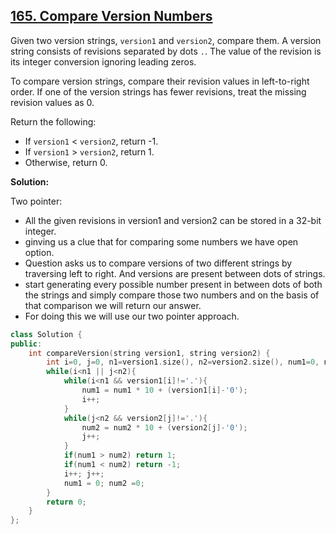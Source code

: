 ## [165. Compare Version Numbers](https://leetcode.com/problems/compare-version-numbers/description/)
Given two version strings, `version1` and `version2`, compare them. A version string consists of revisions separated by dots `.`. The value of the revision is its integer conversion ignoring leading zeros.

To compare version strings, compare their revision values in left-to-right order. If one of the version strings has fewer revisions, treat the missing revision values as 0.

Return the following:
- If `version1` < `version2`, return -1.
- If `version1` > `version2`, return 1.
- Otherwise, return 0.

**Solution:**

Two pointer:

- All the given revisions in version1 and version2 can be stored in a 32-bit integer.
- ginving us a clue that for comparing some numbers we have open option.
- Question asks us to compare versions of two different strings by traversing left to right. And versions are present between dots of strings.
- start generating every possible number present in between dots of both the strings and simply compare those two numbers and on the basis of that comparison we will return our answer.
- For doing this we will use our two pointer approach.
```cpp
class Solution {
public:
    int compareVersion(string version1, string version2) {
        int i=0, j=0, n1=version1.size(), n2=version2.size(), num1=0, num2=0;
        while(i<n1 || j<n2){
            while(i<n1 && version1[i]!='.'){
                num1 = num1 * 10 + (version1[i]-'0');
                i++;
            }
            while(j<n2 && version2[j]!='.'){
                num2 = num2 * 10 + (version2[j]-'0');
                j++;
            }
            if(num1 > num2) return 1;
            if(num1 < num2) return -1;
            i++; j++;
            num1 = 0; num2 =0;
        }
        return 0;
    }
};
```
